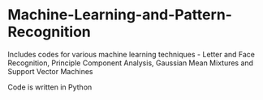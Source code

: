 # Machine-Learning-and-Pattern-Recognition
Includes codes for various machine learning techniques - Letter and Face Recognition, Principle Component Analysis, Gaussian Mean Mixtures and Support Vector Machines

Code is written in Python
